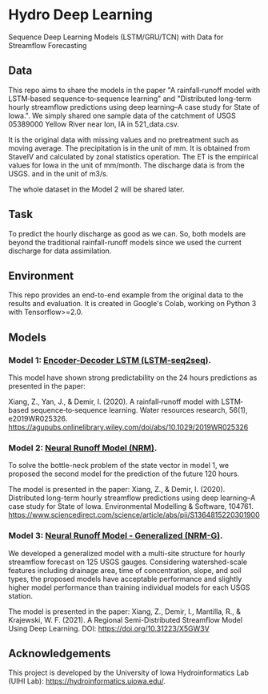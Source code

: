 # Hydro Deep Learning
Sequence Deep Learning Models (LSTM/GRU/TCN) with Data for Streamflow Forecasting

## Data
This repo aims to share the models in the paper "A rainfall‐runoff model with LSTM‐based sequence‐to‐sequence learning" and "Distributed long-term hourly streamflow predictions using deep learning–A case study for State of Iowa.". We simply shared one sample data of the catchment of USGS 05389000 Yellow River near Ion, IA in 521_data.csv.  

It is the original data with missing values and no pretreatment such as moving average. The precipitation is in the unit of mm. It is obtained from StaveIV and calculated by zonal statistics operation. The ET is the empirical values for Iowa in the unit of mm/month. The discharge data is from the USGS. and in the unit of m3/s.  

The whole dataset in the Model 2 will be shared later.  

## Task
To predict the hourly discharge as good as we can. So, both models are beyond the traditional rainfall-runoff models since we used the current discharge for data assimilation.  

## Environment
This repo provides an end-to-end example from the original data to the results and evaluation. It is created in Google's Colab, working on Python 3 with Tensorflow>=2.0.

## Models
### Model 1: [Encoder-Decoder LSTM (LSTM-seq2seq)](model1_EDLSTM.ipynb).
This model have shown strong predictability on the 24 hours predictions as presented in the paper:  

Xiang, Z., Yan, J., & Demir, I. (2020). A rainfall‐runoff model with LSTM‐based sequence‐to‐sequence learning. Water resources research, 56(1), e2019WR025326. https://agupubs.onlinelibrary.wiley.com/doi/abs/10.1029/2019WR025326

### Model 2: [Neural Runoff Model (NRM)](model2_NRM.ipynb).
To solve the bottle-neck problem of the state vector in model 1, we proposed the second model for the prediction of the future 120 hours.

The model is presented in the paper: Xiang, Z., & Demir, I. (2020). Distributed long-term hourly streamflow predictions using deep learning–A case study for State of Iowa. Environmental Modelling & Software, 104761. https://www.sciencedirect.com/science/article/abs/pii/S1364815220301900

### Model 3:  [Neural Runoff Model - Generalized (NRM-G)](model3_NRM-G.ipynb).
We developed a generalized model with a multi-site structure for hourly streamflow forecast on 125 USGS gauges. Considering watershed-scale features including drainage area, time of concentration, slope, and soil types, the proposed models have acceptable performance and slightly higher model performance than training individual models for each USGS station.

The model is presented in the paper:  Xiang, Z., Demir, I., Mantilla, R., & Krajewski, W. F. (2021). A Regional Semi-Distributed Streamflow Model Using Deep Learning. DOI: https://doi.org/10.31223/X5GW3V

## Acknowledgements
This project is developed by the University of Iowa Hydroinformatics Lab (UIHI Lab): https://hydroinformatics.uiowa.edu/.
